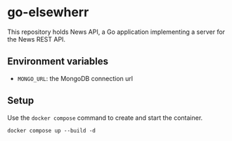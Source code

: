 # go-elsewherr

This repository holds News API, a Go application implementing a server for the News REST API.

## Environment variables

- `MONGO_URL`: the MongoDB connection url

## Setup
Use the `docker compose` command to create and start the container.
```shell
docker compose up --build -d
```

